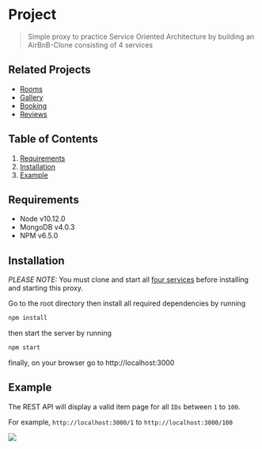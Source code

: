 # Project

> Simple proxy to practice Service Oriented Architecture by building an AirBnB-Clone consisting of 4 services

## Related Projects

- [Rooms](https://github.com/rpt09-mulder/rooms)
- [Gallery](https://github.com/rpt09-mulder/gallery)
- [Booking](https://github.com/rpt09-mulder/booking)
- [Reviews](https://github.com/rpt09-mulder/reviews)

## Table of Contents

1. [Requirements](#Requirements)
1. [Installation](#Installation)
1. [Example](#Example)

## Requirements

- Node v10.12.0
- MongoDB v4.0.3
- NPM v6.5.0

## Installation
*PLEASE NOTE:* You must clone and start all [four services](#Related-Projects) before installing and starting this proxy.

Go to the root directory then install all required dependencies by running

```sh
npm install
```

then start the server by running

```sh
npm start
```

finally, on your browser go to http://localhost:3000

## Example

The REST API will display a valid item page for all `IDs` between `1` to `100`.

For example, `http://localhost:3000/1` to `http://localhost:3000/100`

![](example.gif)